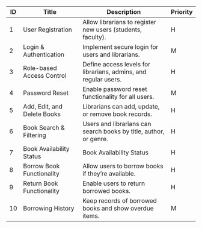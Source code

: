 | ID | Title               | Description                                     | Priority |
|----|----------------------|-------------------------------------------------|----------|
| 1  | User Registration    | Allow librarians to register new users (students, faculty).    | H  |
| 2  | Login & Authentication       | Implement secure login for users and librarians.  | M  |
| 3  | Role-based Access Control|  Define access levels for librarians, admins, and regular users.| H  |
|  4|  Password Reset| Enable password reset functionality for all users.|M|
|5|Add, Edit, and Delete Books|Librarians can add, update, or remove book records.|H|
|6|Book Search & Filtering|Users and librarians can search books by title, author, or genre.|H|
|7|Book Availability Status|Book Availability Status|H|
|8|Borrow Book Functionality|Allow users to borrow books if they’re available.|H|
|9|Return Book Functionality|Enable users to return borrowed books.|H|
|10|Borrowing History|Keep records of borrowed books and show overdue items.|M|
